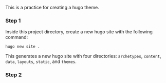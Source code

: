 This is a practice for creating a hugo theme.


### Step 1

Inside this project directory, create a new hugo site with the following command:
```
hugo new site .
```

This generates a new hugo site with four directories: `archetypes`, `content`, `data`, `layouts`, `static`, and `themes`.

### Step 2
